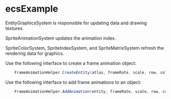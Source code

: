 # ecsExample
EntityGraphicsSystem is responsible for updating data and drawing textures.

SpriteAnimationSystem updates the animation index.

SpriteColorSystem, SpriteIndexSystem, and SpriteMatrixSystem refresh the rendering data for graphics.

Use the following interface to create a frame animation object:

```C#
	FrameAnimationHelper.CreateEntity(atlas, frameRate, scale, row, col);
```

Use the following interface to add frame animations to an object:

```C#
	FrameAnimationHelper.AddAnimation(entity, frameRate, scale, row, col);
```
